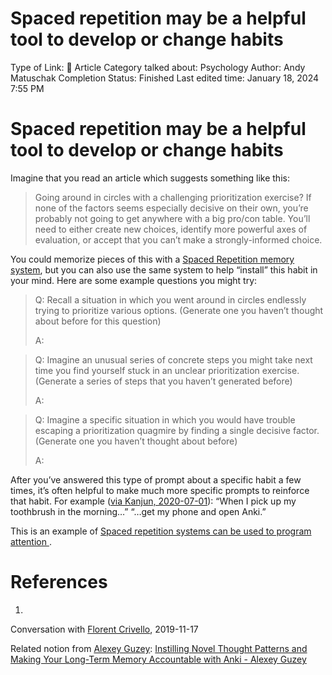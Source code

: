 # Spaced repetition may be a helpful tool to develop or change habits

Type of Link: 📝 Article
Category talked about: Psychology
Author: Andy Matuschak
Completion Status: Finished
Last edited time: January 18, 2024 7:55 PM

# **Spaced repetition may be a helpful tool to develop or change habits**

Imagine that you read an article which suggests something like this:

> Going around in circles with a challenging prioritization exercise? If none of the factors seems especially decisive on their own, you’re probably not going to get anywhere with a big pro/con table. You’ll need to either create new choices, identify more powerful axes of evaluation, or accept that you can’t make a strongly-informed choice.
> 

You could memorize pieces of this with a [Spaced Repetition memory system](Spaced%20Repetition%20memory%20system.md), but you can also use the same system to help “install” this habit in your mind. Here are some example questions you might try:

> Q: Recall a situation in which you went around in circles endlessly trying to prioritize various options. (Generate one you haven’t thought about before for this question)
> 
> 
> A: 
> 

> Q: Imagine an unusual series of concrete steps you might take next time you find yourself stuck in an unclear prioritization exercise. (Generate a series of steps that you haven’t generated before)
> 
> 
> A: 
> 

> Q: Imagine a specific situation in which you would have trouble escaping a prioritization quagmire by finding a single decisive factor. (Generate one you haven’t thought about before)
> 
> 
> A: 
> 

After you’ve answered this type of prompt about a specific habit a few times, it’s often helpful to make much more specific prompts to reinforce that habit. For example ([via Kanjun, 2020-07-01](https://twitter.com/kanjun/status/1278501271226298368)): “When I pick up my toothbrush in the morning…” “…get my phone and open Anki.”

This is an example of [Spaced repetition systems can be used to program attention ](Spaced%20repetition%20systems%20can%20be%20used%20to%20program%20attention.md).

# References

1. 

Conversation with [Florent Crivello](https://notes.andymatuschak.org/zF3vvMHNA96DVgCK9iPW2aJ), 2019-11-17

Related notion from [Alexey Guzey](https://notes.andymatuschak.org/zAgiS9VaDo969dpx9eDntgA): [Instilling Novel Thought Patterns and Making Your Long-Term Memory Accountable with Anki - Alexey Guzey](https://guzey.com/things/software/anki/#instilling-novel-thought-patterns-with-anki)